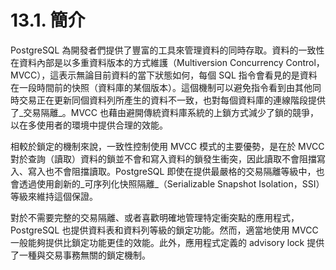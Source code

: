 # 13.1. 簡介

PostgreSQL 為開發者們提供了豐富的工具來管理資料的同時存取。資料的一致性在資料內部是以多重資料版本的方式維護（Multiversion Concurrency Control，MVCC），這表示無論目前資料的當下狀態如何，每個 SQL 指令會看見的是資料在一段時間前的快照（資料庫的某個版本）。這個機制可以避免指令看到由其他同時交易正在更新同個資料列所產生的資料不一致，也對每個資料庫的連線階段提供了_交易隔離_。MVCC 也藉由避開傳統資料庫系統的上鎖方式減少了鎖的競爭，以在多使用者的環境中提供合理的效能。

相較於鎖定的機制來說，一致性控制使用 MVCC 模式的主要優勢，是在於 MVCC 對於查詢（讀取）資料的鎖並不會和寫入資料的鎖發生衝突，因此讀取不會阻擋寫入、寫入也不會阻擋讀取。PostgreSQL 即使在提供最嚴格的交易隔離等級中，也會透過使用創新的_可序列化快照隔離_（Serializable Snapshot Isolation，SSI）等級來維持這個保證。

對於不需要完整的交易隔離、或者喜歡明確地管理特定衝突點的應用程式，PostgreSQL 也提供資料表和資料列等級的鎖定功能。然而，適當地使用 MVCC 一般能夠提供比鎖定功能更佳的效能。此外，應用程式定義的 advisory lock 提供了一種與交易事務無關的鎖定機制。
